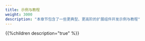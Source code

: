 ```yaml
---
title: 示例与教程
weight: 3000
description: "本章节包含了一些更典型、更高阶的扩展组件开发示例与教程"
---
```


{{%children description="true" %}}
